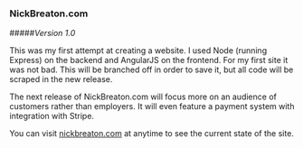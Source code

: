 ### NickBreaton.com
#####*Version 1.0*

This was my first attempt at creating a website. I used Node (running Express) on the backend and AngularJS on the frontend. For my first site it was not bad. This will be branched off in order to save it, but all code will be scraped in the new release.

The next release of NickBreaton.com will focus more on an audience of customers rather than employers. It will even feature a payment system with integration with Stripe.

You can visit [nickbreaton.com](http://nickbreaton.com) at anytime to see the current state of the site.
